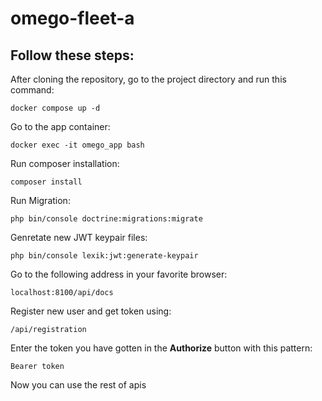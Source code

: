 # omego-fleet-a

## Follow these steps:
After cloning the repository, go to the project directory and run this command:
````
docker compose up -d
````
Go to the app container:
````
docker exec -it omego_app bash
````
Run composer installation:
````
composer install
````
Run Migration:
````
php bin/console doctrine:migrations:migrate
````
Genretate new JWT keypair files:
````
php bin/console lexik:jwt:generate-keypair
````
Go to the following address in your favorite browser:
````
localhost:8100/api/docs
````
Register new user and get token using:
````
/api/registration
````
Enter the token you have gotten in the **Authorize** button with this pattern:
````
Bearer token
````
Now you can use the rest of apis 

